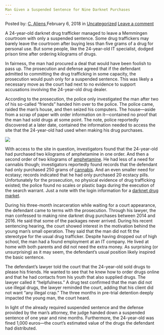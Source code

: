 ```yaml
---
Man Given a Suspended Sentence for Nine Darknet Purchases
---
```

<article class="post-listing post-24698 post type-post status-publish format-standard has-post-thumbnail hentry category-uncategorized tag-darknet tag-man tag-purchases tag-sentence tag-suspended">
<div class="post-inner">
<span>Posted by: <a href="https://www.deepdotweb.com/author/caliens/" title="">C. Aliens </a></span>
<span>February 6, 2018</span>
<span>in <a href="https://www.deepdotweb.com/category/uncategorized/" rel="category tag">Uncategorized</a></span>
<span><a href="https://www.deepdotweb.com/2018/02/06/man-given-suspended-sentence-nine-darknet-purchases/#respond">Leave a comment</a></span>


<p>A 24-year-old darknet drug trafficker managed to leave a Memmingen courtroom with only a suspended sentence. Some drug traffickers may barely leave the courtroom after buying less than five grams of a drug for personal use. But some people, like the 24-year-old IT specialist, dodged prison time after ordering kilograms of drugs.</p>
<p>In fairness, the man had procured a deal that would have been foolish to pass up. The prosecution and defense agreed that if the defendant admitted to committing the drug trafficking in some capacity, the prosecution would push only for a suspended sentence. This was likely a necessary move as the court had next to no evidence to support accusations involving the 24-year-old drug dealer.</p>
<p>According to the prosecution, the police only investigated the man after two of his so-called “friends” handed him over to the police. The police came, raided the man&#8217;s house, and then seized his computers. The house—aside from a scrap of paper with order information on it—contained no proof that the man had sold drugs at some point. The note, police reportedly discovered at a later date, contained the information needed to access the site that the 24-year-old had used when making his drug purchases.</p>
<p><img class="wp-image-24705" src="/imgs/2018/02/word-image-11.jpeg" srcset="/imgs/2018/02/word-image-11.jpeg 660w, /imgs/2018/02/word-image-11-300x150.jpeg 300w" sizes="(max-width: 660px) 100vw, 660px" /></p>
<p>With access to the site in question, investigators found that the 24-year-old had purchased two kilograms of amphetamine in one order. And then a second order of two kilograms of <a href="https://www.deepdotweb.com/tag/amphetamine/">amphetamine</a>. He had less of a need for cannabis though; investigators reportedly found records that the defendant had only purchased 250 grams of <a href="https://www.deepdotweb.com/tag/weed/">cannabis</a>. And an even smaller need for ecstasy; records indicated that he had only purchased 20 ecstacy pills. Unfortunately for the prosecution, no physical evidence of drug trafficking existed; the police found no scales or plastic bags during the execution of the search warrant. Just a note with the login information for a <a href="http://deepdotweb.com/tag/darknet">darknet drug market</a>.</p>
<p>During his three-month incarceration while waiting for a court appearance, the defendant came to terms with the prosecution. Through his lawyer, the man confessed to making nine darknet drug purchases between 2014 and 2016. He said that some of the packages never arrived. During his recent sentencing hearing, the court showed interest in the motivation behind the young man&#8217;s small operation. They said that the man did not fit the stereotype for the usual drug trafficker. Despite having dropped out of high school, the man had a found employment at an IT company. He lived at home with both parents and did not need the extra money. As surprising (or unsurprising) as it may seem, the defendant&#8217;s usual position likely inspired the basic sentence.</p>
<p>The defendant’s lawyer told the court that the 24-year-old sold drugs to please his friends. He wanted to see that he knew how to order drugs online and that he had contacts from his youth that also supplied drugs. The lawyer called it “helpfulness.” A drug test confirmed that the man did not use illegal drugs, the lawyer reminded the court, adding that his client did not want &#8220;any illegal crap.” The three months in pre-trial detention deeply impacted the young man, the court heard.</p>
<p>In light of the already required suspended sentence and the defense provided by the man&#8217;s attorney, the judge handed down a suspended sentence of one year and nine months. Furthermore, the 24-year-old was fined 1,000 euros—the court&#8217;s estimated value of the drugs the defendant had distributed.</p>
</div>
<span style="display:none"><a href="https://www.deepdotweb.com/tag/darknet/" rel="tag">darknet</a> <a href="https://www.deepdotweb.com/tag/man/" rel="tag">man</a> <a href="https://www.deepdotweb.com/tag/purchases/" rel="tag">purchases</a> <a href="https://www.deepdotweb.com/tag/sentence/" rel="tag">sentence</a> <a href="https://www.deepdotweb.com/tag/suspended/" rel="tag">suspended</a></span> <span style="display:none" class="updated">2018-02-06<a href="https://www.deepdotweb.com/author/caliens/" title="Posts by C. Aliens" rel="author">C. Aliens</a></strong></div>
</div>
</article>

